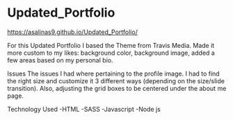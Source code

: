 # Updated_Portfolio
https://asalinas9.github.io/Updated_Portfolio/

For this Updated Portfolio I based the Theme from Travis Media.
Made it more custom to my likes: background color, background image, added a few areas based on my personal bio.

Issues
The issues I had where pertaining to the profile image. I had to find the right size and customize it 3 different ways (depending on the size/slide transition). Also, adjusting the grid boxes to be centered under the about me page. 

Technology Used
-HTML
-SASS
-Javascript
-Node js

